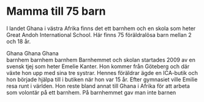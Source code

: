# Mamma till 75 barn
I landet Ghana i västra Afrika finns det ett barnhem och en skola som heter Great Andoh International School. Här finns 75 föräldralösa barn mellan 2 och 18 år.

Ghana Ghana Ghana  
barnhem barnhem barnhem
Barnhemmet och skolan startades 2009 av en svensk tjej som heter Emelie Kanter. Hon kommer från Göteberg och där växte hon upp med sina tre systrar. Hennes föräldrar ägde en ICA-butik och hon började hjälpa till i butiken när hon var 15 år. Efter gymnasiet ville Emilie resa runt i världen. Hon reste bland annat till Ghana i Afrika för att arbeta som volontär på ett barnhem. På barnhemmet gav man inte barnen 
<!--stackedit_data:
eyJoaXN0b3J5IjpbLTg3NjMzNzA5NiwtMjAyMjkzNjU2NiwtMT
UwNDI1MTE3MiwtMTQ1ODc3NTg0MCw3MzA5OTgxMTZdfQ==
-->